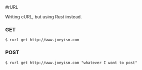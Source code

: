 #rURL

Writing cURL, but using Rust instead.

### GET

    $ rurl get http://www.joeyism.com

### POST

    $ rurl get http://www.joeyism.com "whatever I want to post"    
